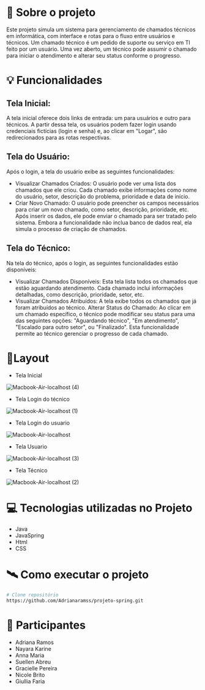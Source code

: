 # 📖 Sobre o projeto
Este projeto simula um sistema para gerenciamento de chamados técnicos em informática, com interface e rotas para o fluxo entre usuários e técnicos. Um chamado técnico é um pedido de suporte ou serviço em TI feito por um usuário. Uma vez aberto, um técnico pode assumir o chamado para iniciar o atendimento e alterar seu status conforme o progresso.
# 💡 Funcionalidades
## Tela Inicial:
A tela inicial oferece dois links de entrada: um para usuários e outro para técnicos. A partir dessa tela, os usuários podem fazer login usando credenciais fictícias (login e senha) e, ao clicar em "Logar", são redirecionados para as rotas respectivas.

## Tela do Usuário:
Após o login, a tela do usuário exibe as seguintes funcionalidades:

- Visualizar Chamados Criados: O usuário pode ver uma lista dos chamados que ele criou. Cada chamado exibe informações como nome do usuário, setor, descrição do problema, prioridade e data de início. 
- Criar Novo Chamado: O usuário pode preencher os campos necessários para criar um novo chamado, como setor, descrição, prioridade, etc. Após inserir os dados, ele pode enviar o chamado para ser tratado pelo sistema. Embora a funcionalidade não inclua banco de dados real, ela simula o processo de criação de chamados.
 
## Tela do Técnico:
Na tela do técnico, após o login, as seguintes funcionalidades estão disponíveis:

- Visualizar Chamados Disponíveis: Esta tela lista todos os chamados que estão aguardando atendimento. Cada chamado inclui informações detalhadas, como descrição, prioridade, setor, etc.
- Visualizar Chamados Atribuídos: A tela exibe todos os chamados que já foram atribuídos ao técnico.
Alterar Status do Chamado: Ao clicar em um chamado específico, o técnico pode modificar seu status para uma das seguintes opções: "Aguardando técnico", "Em atendimento", "Escalado para outro setor", ou "Finalizado". Esta funcionalidade permite ao técnico gerenciar o progresso de cada chamado.



# 📱Layout

- Tela Inicial
  
![Macbook-Air-localhost (4)](https://github.com/Adrianaramss/projeto-spring/assets/111310311/43eec309-56fe-4e71-ad60-27490800fe6b)


- Tela Login do técnico
  
![Macbook-Air-localhost (1)](https://github.com/Adrianaramss/projeto-spring/assets/111310311/c8f0077c-35b2-443a-a216-f7d2fcb17019)


- Tela Login do usuario
  
![Macbook-Air-localhost](https://github.com/Adrianaramss/projeto-spring/assets/111310311/8f1778bb-2604-4126-b2ee-b5fa9170a859)

- Tela Usuario
  
![Macbook-Air-localhost (3)](https://github.com/Adrianaramss/projeto-spring/assets/111310311/21e69895-6cfe-483c-b7c2-e6b6e3e8bc3a)


- Tela Técnico
  
![Macbook-Air-localhost (2)](https://github.com/Adrianaramss/projeto-spring/assets/111310311/80cb6b07-2cec-427b-ab70-8e5d5fb9ef0c)


# 💻 Tecnologias utilizadas no Projeto

- Java
- JavaSpring
- Html
- CSS

# 🛰 Como executar o projeto 
```bash
# Clone repositório
https://github.com/Adrianaramss/projeto-spring.git
```

# 🤝 Participantes 
- Adriana Ramos   
- Nayara Karine     
- Anna Maria
- Suellen Abreu
- Gracielle Pereira
- Nicole Brito
- Giullia Faria




